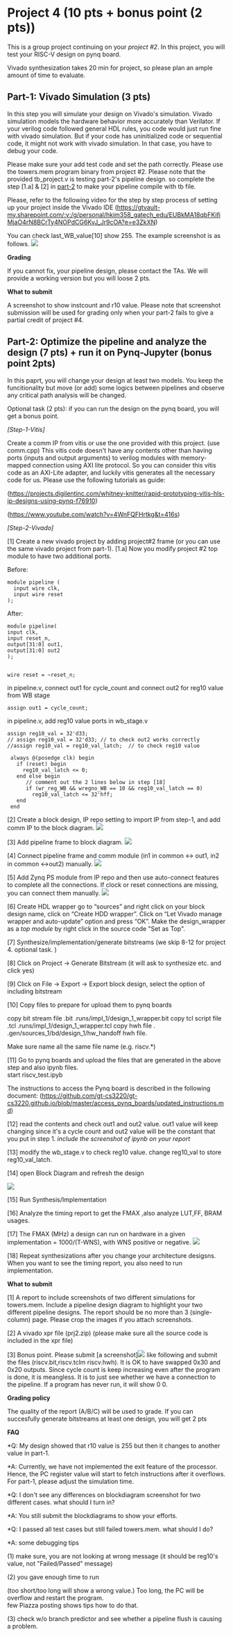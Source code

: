 # Project 4 (10 pts + bonus point (2 pts)) 

This is a group project continuing on your *project #2*. 
In this project, you will test your RISC-V design on pynq board. 

Vivado synthesization takes 20 min for project, so please plan an ample amount of time to evaluate. 

## Part-1: Vivado Simulation (3 pts)

In this step you will simulate your design on Vivado's simulation. 
Vivado simulation models the hardware behavior more accurately than Verilator. 
If your verilog code followed general HDL rules, you code would just run fine with vivado simulation. 
But if your code has uninitialized code or sequential code, it might not work with vivado simulation. In that case, you have to debug your code.

Please make sure your add test code and set the path correctly. 
Please use the towers.mem program binary from project #2. Please note that the provided tb_project.v is testing part-2's pipeline design. so complete the step [1.a] & [2] in [part-2](#change) to make your pipeline compile with tb file. 

Please, refer to the following video for the step by step process of setting up your project inside the Vivado IDE (https://gtvault-my.sharepoint.com/:v:/g/personal/hkim358_gatech_edu/EUBkMA18qbFKifiMjaO4rN8BCrTy4NOPdCG6KvJ_Jr9cOA?e=e3ZkXN) 

You can check last_WB_value[10] show 255. The example screenshot is as follows. 
<img src="figs/prj4.png">

**Grading** 

If you cannot fix, your pipeline design, please contact the TAs. We will provide a working version but you will loose 2 pts. 

**What to submit** 

A screenshot to show instcount and r10 value. 
Please note that screenshot submission will be used for grading only when your part-2 fails to give a partial credit of project #4. 

##  Part-2: Optimize the pipeline and analyze the design  (7 pts)  + run it on Pynq-Jupyter (bonus point 2pts)

In this paprt, you will change your design at least two models. You keep the funcitionality but move (or add) some logics between pipelines and observe any critical path analysis will be changed. 

Optional task (2 pts): if you can run the design on the pynq board, you will get a bonus point. 

*[Step-1-Vitis]*

Create a comm IP from vitis or use the one provided with this project. (use comm.cpp) 
This vitis code doesn't have any contents other than having ports (inputs and output arguments) to verilog modules with memory-mapped connection using AXI lite protocol. So you can consider this vitis code as an AXI-Lite adapter, and luckily vitis generates all the necessary code for us. 
Please use the following tutorials as guide:

(https://projects.digilentinc.com/whitney-knitter/rapid-prototyping-vitis-hls-ip-designs-using-pynq-f76910)

(https://www.youtube.com/watch?v=4WnFQFHrtkg&t=416s)

*[Step-2-Vivado]* 

[1] Create a new vivado project by adding project#2 frame (or you can use the same vivado project from part-1).
<a name="change"> 
[1.a] Now you modify project #2 top module to have two additional ports. 

Before:

```
module pipeline (
  input wire clk,
  input wire reset
);
```

After:

```
module pipeline(
input clk,
input reset_n, 
output[31:0] out1,
output[31:0] out2
);


wire reset = ~reset_n;  
```

in pipeline.v, connect out1 for cycle_count and connect out2 for reg10 value from WB stage 

``` 
assign out1 = cycle_count; 
```

in pipeline.v, 
add reg10 value ports in wb_stage.v

```
assign reg10_val = 32'd33;  
// assign reg10_val = 32'd33; // to check out2 works correctly
//assign reg10_val = reg10_val_latch;  // to check reg10 value
```
```
 always @(posedge clk) begin 
   if (reset) begin
     reg10_val_latch <= 0;
   end else begin
      // comment out the 2 lines below in step [18]
      if (wr_reg_WB && wregno_WB == 10 && reg10_val_latch == 0)
        reg10_val_latch <= 32'hff;
   end
 end
```
</a>

[2] Create a block design, IP repo setting to import IP from step-1, and add comm IP to the block diagram. 
<img src="figs/addcom.png">

[3] Add pipeline frame to block diagram. 
<img src="figs/addriscv.png"> 

[4] Connect pipeline frame and comm module (in1 in common <-> out1, in2 in common <->out2) manually. 
<img src="figs/connect.png"> 

[5] Add Zynq PS module from IP repo and then use auto-connect features to complete all the connections. If clock or reset connections are missing, you can connect them manually. 
<img src="figs/finaldig.png"> 

[6] Create HDL wrapper go to “sources” and right click on your block design name, click on “Create HDD wrapper”. Click on “Let Vivado manage wrapper and auto-update” option and press “OK”. Make the design_wrapper as a *top module* by right click in the source code "Set as Top". 

[7] Synthesize/implementation/generate bitstreams (we skip 8-12 for project 4. optional task. ) 

[8] Click on Project -> Generate Bitstream (it will ask to synthesize etc. and click yes)

[9] Click on File -> Export -> Export block design, select the option of including bitstream

[10] Copy files to prepare for upload them to pynq boards 

copy bit stream file .bit
.runs/impl_1/design_1_wrapper.bit 
copy tcl script file .tcl .runs/impl_1/design_1_wrapper.tcl
copy hwh file . .gen/sources_1/bd/design_1/hw_handoff hwh file.

Make sure name all the same file name (e.g. riscv.*) 

[11] Go to pynq boards and upload the files that are generated in the above step and also ipynb files.  
start riscv_test.ipyb 

The instructions to access the Pynq board is described in the following document: (https://github.com/gt-cs3220/gt-cs3220.github.io/blob/master/access_pynq_boards/updated_instructions.md)

[12] read the contents and check out1 and out2 value. 
out1 value will keep changing since it's a cycle count and out2 value will be the constant that you put in step 1. 
*include the screenshot of ipynb on your report* 

[13] modify the wb_stage.v to check reg10 value. 
change reg10_val to store reg10_val_latch. 

[14] open Block Diagram and refresh the design 

<img src="figs/updatemodule.png"> 

[15] Run Synthesis/Implementation 

[16] Analyze the timing report to get the FMAX ,also analyze LUT,FF, BRAM usages. 

[17] The FMAX (MHz) a design can run on hardware in a given implementation = 1000/(T-WNS), with WNS positive or negative.
<img src="figs/fmax.png">

[18] Repeat synthesizations after you change your architecture desigsns. 
When you want to see the timing report, you also need to run implementation.

**What to submit** 

[1] A report to include screenshots of two different simulations for towers.mem. 
Include a pipeline design diagram to highlight your two different pipeline designs. 
The report should be no more than 3 (single-column) page. Please crop the images if you attach screenshots. 

[2] A vivado xpr file (prj2.zip)
(please make sure all the source code is included in the xpr file) 

[3] Bonus point. 
Please submit [a screenshot]<img src="figs/jupyter_riscv.jpg"> like following and submit the files (riscv.bit,riscv.tclm riscv.hwh). It is OK to have swapped 0x30 and 0x20 outputs. Since cycle count is keep increasing even after the program is done, it is meangless. It is to just see whether we have a connection to the pipeline. If a program has never run, it will show 0 0. 


**Grading policy** 


The quality of the report (A/B/C) will be used to grade. 
If you can succesfully generate bitstreams at least one design, you will get 2 pts 



**FAQ**

*Q: My design showed that r10 value is 255 but then it changes to another value in part-1.  

*A: Currently, we have not implemented the exit feature of the processor. Hence, the PC register value will start to fetch instructions after it overflows. For part-1, please adjust the simulation time. 

*Q: I don't see any differences on blockdiagram screenshot for two different cases. what should I turn in? 

*A: You still submit the blockdiagrams to show your efforts. 

*Q: I passed all test cases but still failed towers.mem. what should I do? 

*A: some debugging tips 

(1) make  sure, you are not looking at wrong message (it should be reg10's value, not "Failed/Passed" message)

(2) you gave enough time to run 

(too short/too long will show a wrong value.) Too long, the PC will be overflow and restart the program.  
few Piazza posting shows tips how to do that. 

(3) check w/o branch predictor and see whether a pipeline flush is causing a problem.


